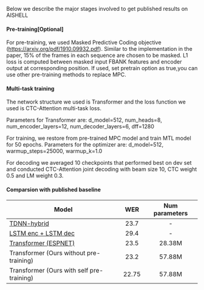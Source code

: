 Below we describe the major stages involved to get published results on AISHELL

#### Pre-training[Optional]

For pre-training, we used Masked Predictive Coding objective (https://arxiv.org/pdf/1910.09932.pdf). Similar to the implementation in the paper, 15% of the frames in each sequence are chosen to be masked.
L1 loss is computed between masked input FBANK features and encoder output at corresponding position.
If used, set pretrain option as true,you can use other pre-training methods to replace MPC.

#### Multi-task training

The network structure we used is Transformer and the loss function we used is CTC-Attention multi-task loss.

Parameters for Transformer are: d_model=512, num_heads=8, num_encoder_layers=12, num_decoder_layers=6, dff=1280

For training, we restore from pre-trained MPC model and train MTL model for 50 epochs.
Parameters for the optimizer are: d_model=512, warmup_steps=25000, warmup_k=1.0

For decoding we averaged 10 checkpoints that performed best on dev set and conducted CTC-Attention joint decoding with beam size 10, CTC weight 0.5 and LM weight 0.3.

#### Comparsion with published baseline
Model|WER | Num parameters
-|:-:| :-: |
[TDNN-hybrid](https://www.danielpovey.com/files/2016_interspeech_mmi.pdf)|23.7 | -
[LSTM enc + LSTM dec](https://arxiv.org/abs/1806.06342)|29.4 | -
[Transformer (ESPNET)](https://arxiv.org/abs/1909.06317)|23.5 | 28.38M
Transformer (Ours without pre-training) | 23.2 | 57.88M
Transformer (Ours with self pre-training) | 22.75 | 57.88M
